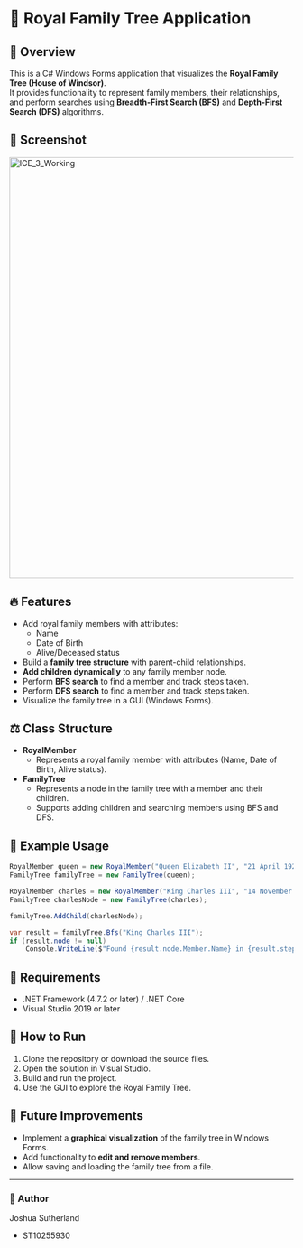 
# 🥂 Royal Family Tree Application

## 🧠 Overview
This is a C# Windows Forms application that visualizes the **Royal Family Tree (House of Windsor)**.  
It provides functionality to represent family members, their relationships, and perform searches using **Breadth-First Search (BFS)** and **Depth-First Search (DFS)** algorithms.

## 🎥 Screenshot
<img width="1671" height="746" alt="ICE_3_Working" src="https://github.com/user-attachments/assets/12eca8c1-2bda-44bf-8784-ea4da083043e" />


## 🔥 Features
- Add royal family members with attributes:
  - Name
  - Date of Birth
  - Alive/Deceased status
- Build a **family tree structure** with parent-child relationships.
- **Add children dynamically** to any family member node.
- Perform **BFS search** to find a member and track steps taken.
- Perform **DFS search** to find a member and track steps taken.
- Visualize the family tree in a GUI (Windows Forms).

## ⚖️ Class Structure
- **RoyalMember**
  - Represents a royal family member with attributes (Name, Date of Birth, Alive status).
- **FamilyTree**
  - Represents a node in the family tree with a member and their children.
  - Supports adding children and searching members using BFS and DFS.

## 🌙 Example Usage
```csharp
RoyalMember queen = new RoyalMember("Queen Elizabeth II", "21 April 1926", false);
FamilyTree familyTree = new FamilyTree(queen);

RoyalMember charles = new RoyalMember("King Charles III", "14 November 1948", true);
FamilyTree charlesNode = new FamilyTree(charles);

familyTree.AddChild(charlesNode);

var result = familyTree.Bfs("King Charles III");
if (result.node != null)
    Console.WriteLine($"Found {result.node.Member.Name} in {result.steps} steps.");
```

## 📐 Requirements
- .NET Framework (4.7.2 or later) / .NET Core
- Visual Studio 2019 or later

## 🏃 How to Run
1. Clone the repository or download the source files.
2. Open the solution in Visual Studio.
3. Build and run the project.
4. Use the GUI to explore the Royal Family Tree.

## 🚀 Future Improvements
- Implement a **graphical visualization** of the family tree in Windows Forms.
- Add functionality to **edit and remove members**.
- Allow saving and loading the family tree from a file.

---

### 📖 Author
Joshua Sutherland
- ST10255930
